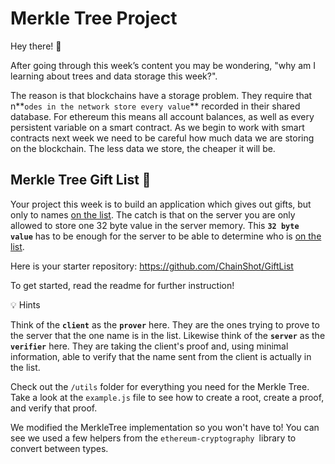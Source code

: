# Merkle Tree Project

Hey there! 👋

After going through this week’s content you may be wondering, "why am I learning about trees and data storage this week?".

The reason is that blockchains have a storage problem. They require that n**`odes in the network store every value`** recorded in their shared database. For ethereum this means all account balances, as well as every persistent variable on a smart contract. As we begin to work with smart contracts next week we need to be careful how much data we are storing on the blockchain. The less data we store, the cheaper it will be.

## Merkle Tree Gift List 🎁

Your project this week is to build an application which gives out gifts, but only to names [on the list](https://github.com/ChainShot/GiftList/blob/main/utils/niceList.json). The catch is that on the server you are only allowed to store one 32 byte value in the server memory. This **`32 byte value`** has to be enough for the server to be able to determine who is [on the list](https://github.com/ChainShot/GiftList/blob/main/server/index.js#L10).

Here is your starter repository: https://github.com/ChainShot/GiftList

To get started, read the readme for further instruction!

💡 Hints

Think of the **`client`** as the **`prover`** here. They are the ones trying to prove to the server that the one name is in the list. Likewise think of the **`server`** as the **`verifier`** here. They are taking the client's proof and, using minimal information, able to verify that the name sent from the client is actually in the list.

Check out the `/utils` folder for everything you need for the Merkle Tree. Take a look at the `example.js` file to see how to create a root, create a proof, and verify that proof.

We modified the MerkleTree implementation so you won't have to! You can see we used a few helpers from the `ethereum-cryptography `library to convert between types.